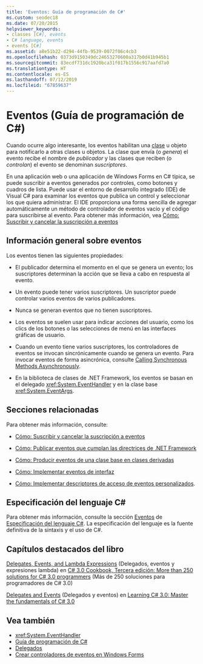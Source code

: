 ```yaml
---
title: 'Eventos: Guía de programación de C#'
ms.custom: seodec18
ms.date: 07/20/2015
helpviewer_keywords:
- classes [C#], events
- C# language, events
- events [C#]
ms.assetid: a8e51b22-d294-44fb-9539-0072f06c4cb3
ms.openlocfilehash: 0373d9150349dc24653270600a317b0d41b945b1
ms.sourcegitcommit: 83ecdf731dc1920bca31f017b1556c917aafd7a0
ms.translationtype: HT
ms.contentlocale: es-ES
ms.lasthandoff: 07/12/2019
ms.locfileid: "67859637"
---
```

# <a name="events-c-programming-guide"></a>Eventos (Guía de programación de C#)
Cuando ocurre algo interesante, los eventos habilitan una [clase](../../../csharp/language-reference/keywords/class.md) u objeto para notificarlo a otras clases u objetos. La clase que envía (o *genera*) el evento recibe el nombre de *publicador* y las clases que reciben (o *controlan*) el evento se denominan *suscriptores*.  
  
 En una aplicación web o una aplicación de Windows Forms en C# típica, se puede suscribir a eventos generados por controles, como botones y cuadros de lista. Puede usar el entorno de desarrollo integrado (IDE) de Visual C# para examinar los eventos que publica un control y seleccionar los que quiera administrar. El IDE proporciona una forma sencilla de agregar automáticamente un método de controlador de eventos vacío y el código para suscribirse al evento. Para obtener más información, vea [Cómo: Suscribir y cancelar la suscripción a eventos](../../../csharp/programming-guide/events/how-to-subscribe-to-and-unsubscribe-from-events.md)  
  
## <a name="events-overview"></a>Información general sobre eventos  
 Los eventos tienen las siguientes propiedades:  
  
- El publicador determina el momento en el que se genera un evento; los suscriptores determinan la acción que se lleva a cabo en respuesta al evento.  
  
- Un evento puede tener varios suscriptores. Un suscriptor puede controlar varios eventos de varios publicadores.  
  
- Nunca se generan eventos que no tienen suscriptores.  
  
- Los eventos se suelen usar para indicar acciones del usuario, como los clics de los botones o las selecciones de menú en las interfaces gráficas de usuario.  
  
- Cuando un evento tiene varios suscriptores, los controladores de eventos se invocan sincrónicamente cuando se genera un evento. Para invocar eventos de forma asincrónica, consulte [Calling Synchronous Methods Asynchronously](../../../../docs/standard/asynchronous-programming-patterns/calling-synchronous-methods-asynchronously.md).  
  
- En la biblioteca de clases de .NET Framework, los eventos se basan en el delegado <xref:System.EventHandler> y en la clase base <xref:System.EventArgs>.  
  
## <a name="related-sections"></a>Secciones relacionadas  
 Para obtener más información, consulte:  
  
- [Cómo: Suscribir y cancelar la suscripción a eventos](../../../csharp/programming-guide/events/how-to-subscribe-to-and-unsubscribe-from-events.md)  
  
- [Cómo: Publicar eventos que cumplan las directrices de .NET Framework](../../../csharp/programming-guide/events/how-to-publish-events-that-conform-to-net-framework-guidelines.md)  
  
- [Cómo: Producir eventos de una clase base en clases derivadas](../../../csharp/programming-guide/events/how-to-raise-base-class-events-in-derived-classes.md)  
  
- [Cómo:  Implementar eventos de interfaz](../../../csharp/programming-guide/events/how-to-implement-interface-events.md)  
  
- [Cómo: Implementar descriptores de acceso de eventos personalizados](../../../csharp/programming-guide/events/how-to-implement-custom-event-accessors.md).  
  
## <a name="c-language-specification"></a>Especificación del lenguaje C#  

Para obtener más información, consulte la sección [Eventos](~/_csharplang/spec/classes.md#events) de [Especificación del lenguaje C#](../../language-reference/language-specification/index.md). La especificación del lenguaje es la fuente definitiva de la sintaxis y el uso de C#.
  
## <a name="featured-book-chapters"></a>Capítulos destacados del libro  
 [Delegates, Events, and Lambda Expressions](https://docs.microsoft.com/previous-versions/visualstudio/visual-studio-2008/ff518994%28v=orm.10%29) (Delegados, eventos y expresiones lambda) en [C# 3.0 Cookbook, Tercera edición: More than 250 solutions for C# 3.0 programmers](https://docs.microsoft.com/previous-versions/visualstudio/visual-studio-2008/ff518995%28v=orm.10%29) (Más de 250 soluciones para programadores de C# 3.0)  
  
 [Delegates and Events](https://docs.microsoft.com/previous-versions/visualstudio/visual-studio-2008/ff652490%28v=orm.10%29) (Delegados y eventos) en [Learning C# 3.0: Master the fundamentals of C# 3.0](https://docs.microsoft.com/previous-versions/visualstudio/visual-studio-2008/ff652493%28v=orm.10%29)  
  
## <a name="see-also"></a>Vea también

- <xref:System.EventHandler>
- [Guía de programación de C#](../../../csharp/programming-guide/index.md)
- [Delegados](../../../csharp/programming-guide/delegates/index.md)
- [Crear controladores de eventos en Windows Forms](../../../../docs/framework/winforms/creating-event-handlers-in-windows-forms.md)
